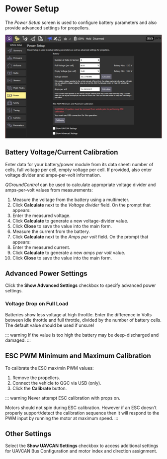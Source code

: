 # Power Setup

The *Power Setup* screen is used to configure battery parameters and also provide advanced settings for propellers.

![Battery Calibration](../../../assets/setup/PX4Power.jpg)

## Battery Voltage/Current Calibration

Enter data for your battery/power module from its data sheet: number of cells, full voltage per cell, empty voltage per cell. If provided, also enter voltage divider and amps-per-volt information. 

*QGroundControl* can be used to calculate appropriate voltage divider and amps-per-volt values from measurements:

1. Measure the voltage from the battery using a multimeter.
1. Click **Calculate** next to the *Voltage divider* field. On the prompt that appears:
  1. Enter the measured voltage.
  1. Click **Calculate** to generate a new voltage-divider value.
  1. Click **Close** to save the value into the main form. 
1. Measure the current from the battery.
1. Click **Calculate** next to the *Amps per volt* field. On the prompt that appears:
  1. Enter the measured current.
  1. Click **Calculate** to generate a new *amps per volt* value.
  1. Click **Close** to save the value into the main form. 

## Advanced Power Settings

Click the **Show Advanced Settings** checkbox to specify advanced power settings.

### Voltage Drop on Full Load

Batteries show less voltage at high throttle. Enter the difference in Volts between idle throttle and full throttle, divided by the number of battery cells. The default value should be used if unsure!

::: warning
If the value is too high the battery may be deep-discharged and damaged.
:::

## ESC PWM Minimum and Maximum Calibration

To calibrate the ESC max/min PWM values:
1. Remove the propellers. 
1. Connect the vehicle to QGC via USB (only). 
1. Click the **Calibrate** button.

::: warning
Never attempt ESC calibration with props on.

Motors should not spin during ESC calibration. 
However if an ESC doesn't properly support/detect the calibration sequence then it will respond to the PWM input by running the motor at maximum speed.
:::
 
## Other Settings

Select the **Show UAVCAN Settings** checkbox to access additional settings for UAVCAN Bus Configuration and motor index and direction assignment.
